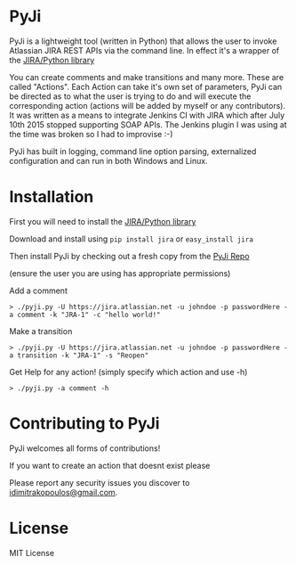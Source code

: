 PyJi
=====

PyJi is a lightweight tool (written in Python) that allows the user to invoke 
Atlassian JIRA REST APIs via the command line. In effect it's a wrapper of the [JIRA/Python library](https://pypi.python.org/pypi/jira) 

You can create comments and make transitions and many more. These are called "Actions". 
Each Action can take it's own set of parameters, PyJi can be directed as to what the user is trying to do and will execute the corresponding action
(actions will be added by myself or any contributors). It was written as a means to integrate Jenkins CI with JIRA which after July 10th 2015 stopped supporting SOAP APIs. The Jenkins plugin I was
using at the time was broken so I had to improvise :-)

PyJi has built in logging, command line option parsing, externalized configuration and can run in both Windows and Linux.

Installation
========

First you will need to install the [JIRA/Python library](https://pypi.python.org/pypi/jira) 

Download and install using `pip install jira` or `easy_install jira`

Then install PyJi by checking out a fresh copy from the [PyJi Repo](https://github.com/idimitrakopoulos/PyJi)

(ensure the user you are using has appropriate permissions)

Add a comment

```
> ./pyji.py -U https://jira.atlassian.net -u johndoe -p passwordHere -a comment -k "JRA-1" -c "hello world!"
```

Make a transition

```
> ./pyji.py -U https://jira.atlassian.net -u johndoe -p passwordHere -a transition -k "JRA-1" -s "Reopen"
```

Get Help for any action!
(simply specify which action and use -h)

```
> ./pyji.py -a comment -h
```

Contributing to PyJi
=====================

PyJi welcomes all forms of contributions!

If you want to create an action that doesnt exist please 

Please report any security issues you discover to idimitrakopoulos@gmail.com.

License
========

MIT License 
